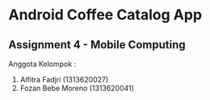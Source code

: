 # Android Coffee Catalog App

## Assignment 4 - Mobile Computing

Anggota Kelompok :

1. Alfitra Fadjri     (1313620027)
2. Fozan Bebe Moreno  (1313620041)
